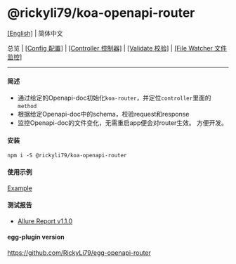 # @rickyli79/koa-openapi-router

[[English]](./README.md) | 简体中文

总览 | [[Config 配置]][2] | [[Controller 控制器]][3] | [[Validate 校验]][4] | [[File Watcher 文件监控]][5]

[1]:README.md
[2]:./docs/zh-CN/Config.md
[3]:./docs/zh-CN/Controller.md
[4]:./docs/zh-CN/Validate.md
[5]:./docs/zh-CN/FileWatcher.md

---
#### 简述
- 通过给定的Openapi-doc初始化`koa-router`，并定位`controller`里面的`method`
- 根据给定Openapi-doc中的schema，校验request和response
- 监控Openapi-doc的文件变化，无需重启app便会对router生效。 方便开发。

#### 安装

```shell
npm i -S @rickyli79/koa-openapi-router
```

#### 使用示例
[Example](./test)

#### 测试报告
- [Allure Report v1.1.0](https://rickyli79.gitee.io/testing-reports/koa-openapi-router/allure-report/)

#### egg-plugin version
https://github.com/RickyLi79/egg-openapi-router

